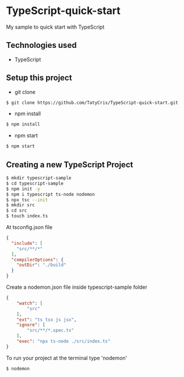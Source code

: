 # TypeScript-quick-start
My sample to quick start with TypeScript

## Technologies used
- TypeScript

## Setup this project
- git clone
```bash
$ git clone https://github.com/TatyCris/TypeScript-quick-start.git
```

- npm install
```bash
$ npm install
```

- npm start
```bash
$ npm start
```

## Creating a new TypeScript Project 
```bash
$ mkdir typescript-sample
$ cd typescript-sample
$ npm init -y
$ npm i typescript ts-node nodemon
$ npx tsc --init
$ mkdir src
$ cd src
$ touch index.ts
```

At tsconfig.json file
```tsconfig.json
{
  "include": [
    "src/**/*"
  ],
  "compilerOptions": {
    "outDir": "./build"
  }
}
```

Create a nodemon.json file inside typescript-sample folder
```nodemon.json
{
    "watch": [
        "src"
    ],
    "ext": "ts tsx js jsx",
    "ignore": [
        "src/**/*.spec.ts"
    ],
    "exec": "npx ts-node ./src/index.ts"
}
```

To run your project at the terminal type 'nodemon'
```bash
$ nodemon
```
